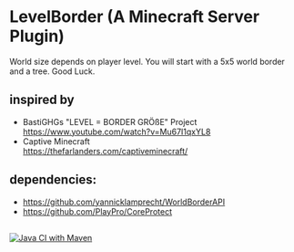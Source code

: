 # LevelBorder (A Minecraft Server Plugin)
World size depends on player level. You will start with a 5x5 world border and a tree. Good Luck.

## inspired by
- BastiGHGs "LEVEL = BORDER GRÖßE" Project  
  https://www.youtube.com/watch?v=Mu67I1qxYL8
- Captive Minecraft  
  https://thefarlanders.com/captiveminecraft/

## dependencies:
- https://github.com/yannicklamprecht/WorldBorderAPI
- https://github.com/PlayPro/CoreProtect

## 
[![Java CI with Maven](https://github.com/ooehme/LevelBorder/actions/workflows/maven.yml/badge.svg?branch=1.17)](https://github.com/ooehme/LevelBorder/actions/workflows/maven.yml)
